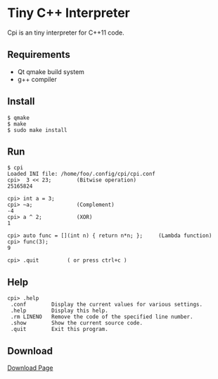 # Tiny C++ Interpreter

Cpi is an tiny interpreter for C++11 code.

## Requirements
 - Qt qmake build system
 - g++ compiler

## Install

    $ qmake
    $ make
    $ sudo make install

## Run

    $ cpi
    Loaded INI file: /home/foo/.config/cpi/cpi.conf
    cpi>  3 << 23;        (Bitwise operation)
    25165824
    
    cpi> int a = 3;
    cpi> ~a;              (Complement)
    -4
    cpi> a ^ 2;           (XOR)
    1
    
    cpi> auto func = [](int n) { return n*n; };     (Lambda function)
    cpi> func(3);
    9
    
    cpi> .quit         ( or press ctrl+c )

## Help

    cpi> .help
     .conf        Display the current values for various settings.
     .help        Display this help.
     .rm LINENO   Remove the code of the specified line number.
     .show        Show the current source code.
     .quit        Exit this program.

## Download
 [Download Page](https://github.com/treefrogframework/cpi/releases)
